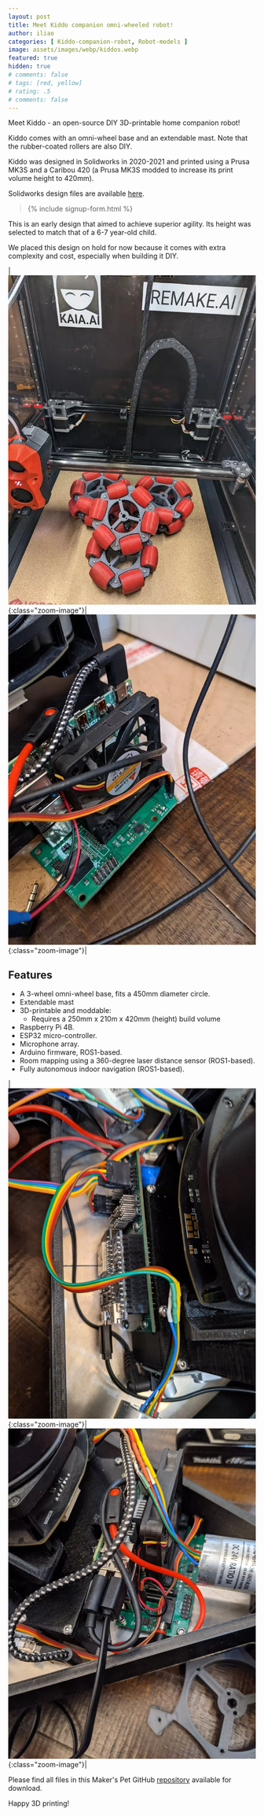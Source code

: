 ```yaml
---
layout: post
title: Meet Kiddo companion omni-wheeled robot!
author: iliao
categories: [ Kiddo-companion-robot, Robot-models ]
image: assets/images/webp/kiddos.webp
featured: true
hidden: true
# comments: false
# tags: [red, yellow]
# rating: .5
# comments: false
---
```

Meet Kiddo - an open-source DIY 3D-printable home companion robot!

Kiddo comes with an omni-wheel base and an extendable mast. Note that the rubber-coated rollers are also DIY.

Kiddo was designed in Solidworks in 2020-2021 and printed using a Prusa MK3S and a Caribou 420 (a Prusa MK3S modded to increase its print volume height to 420mm).

Solidworks design files are available [here](https://github.com/makerspet/kiddo).

<blockquote>{% include signup-form.html %}</blockquote>

This is an early design that aimed to achieve superior agility. Its height was selected to match that of a 6-7 year-old child.

We placed this design on hold for now because it comes with extra complexity and cost, especially when building it DIY.

|![Kiddo companion robot - omni-wheel halves](/assets/images/webp/Kiddo_omni_wheels.webp 'Kiddo companion robot - omni-wheel halves'){:class="zoom-image"}|![Kiddo companion robot - Raspberry Pi 4B fan](/assets/images/webp/PXL_20210326_043233781.webp 'Kiddo companion robot - Raspberry Pi 4B fan'){:class="zoom-image"}|

<p></p>

## Features
- A 3-wheel omni-wheel base, fits a 450mm diameter circle.
- Extendable mast
- 3D-printable and moddable:
  - Requires a 250mm x 210m x 420mm (height) build volume
- Raspberry Pi 4B.
- ESP32 micro-controller.
- Microphone array.
- Arduino firmware, ROS1-based.
- Room mapping using a 360-degree laser distance sensor (ROS1-based).
- Fully autonomous indoor navigation (ROS1-based).

|![Kiddo companion robot - base front electronics](/assets/images/webp/PXL_20210505_205818115.webp 'Kiddo companion robot - base front electronics'){:class="zoom-image"}|![Kiddo companion robot - base rear electronics](/assets/images/webp/PXL_20210428_063404653.webp 'Kiddo companion robot - base rear electronics'){:class="zoom-image"}|

<p></p>

Please find all files in this Maker's Pet GitHub [repository](https://github.com/makerspet/kiddo) available for download.

Happy 3D printing!
